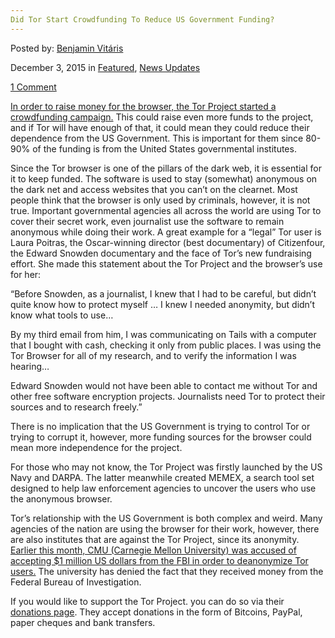 ```yaml
---
Did Tor Start Crowdfunding To Reduce US Government Funding?
---
```

<article class="post-listing post-12422 post type-post status-publish format-standard has-post-thumbnail hentry  tag-crowdfunding tag-dependency tag-government tag-reduce tag-start 
    
<div class="post-inner">
    
    
    
<span>Posted by: <a href="https://www.deepdotweb.com/author/benjaminvi/" title="">Benjamin Vitáris </a></span>
    
    
<span>December 3, 2015</span>
<span>in <a href="https://www.deepdotweb.com/category/deepdot-news/" rel="category tag">Featured</a>, <a href="https://www.deepdotweb.com/category/news-updates/" rel="category tag">News Updates</a></span>
    
<span><a href="https://www.deepdotweb.com/2015/12/03/tor-to-start-crowdfunding-to-reduce-dependency-from-us-government/#comments">1 Comment</a></span>
</p>
<div class="clear"></div>
    
<div class="entry">
    
<p><a href="https://nakedsecurity.sophos.com/2015/11/30/tor-looks-to-reduce-dependency-on-us-government-money/">In order to raise money for the browser, the Tor Project started a crowdfunding campaign.</a> This could raise even more funds to the project, and if Tor will have enough of that, it could mean they could reduce their dependence from the US Government. This is important for them since 80-90% of the funding is from the United States governmental institutes.</p>
<p>Since the Tor browser is one of the pillars of the dark web, it is essential for it to keep funded. The software is used to stay (somewhat) anonymous on the dark net and access websites that you can’t on the clearnet. Most people think that the browser is only used by criminals, however, it is not true. Important governmental agencies all across the world are using Tor to cover their secret work, even journalist use the software to remain anonymous while doing their work. A great example for a “legal” Tor user is Laura Poitras, the Oscar-winning director (best documentary) of Citizenfour, the Edward Snowden documentary and the face of Tor’s new fundraising effort. She made this statement about the Tor Project and the browser’s use for her:</p>
<p>“Before Snowden, as a journalist, I knew that I had to be careful, but didn’t quite know how to protect myself &#8230; I knew I needed anonymity, but didn’t know what tools to use&#8230;</p>
<p>By my third email from him, I was communicating on Tails with a computer that I bought with cash, checking it only from public places. I was using the Tor Browser for all of my research, and to verify the information I was hearing&#8230;</p>
<p>Edward Snowden would not have been able to contact me without Tor and other free software encryption projects. Journalists need Tor to protect their sources and to research freely.”</p>
<p>There is no implication that the US Government is trying to control Tor or trying to corrupt it, however, more funding sources for the browser could mean more independence for the project.</p>
<p>For those who may not know, the Tor Project was firstly launched by the US Navy and DARPA. The latter meanwhile created MEMEX, a search tool set designed to help law enforcement agencies to uncover the users who use the anonymous browser.</p>
<p>Tor’s relationship with the US Government is both complex and weird. Many agencies of the nation are using the browser for their work, however, there are also institutes that are against the Tor Project, since its anonymity. <a href="https://www.deepdotweb.com/2015/11/17/university-accused-of-accepting-1-million-for-exposing-tor-users-fbi-denies/">Earlier this month, CMU (Carnegie Mellon University) was accused of accepting $1 million US dollars from the FBI in order to deanonymize Tor users.</a> The university has denied the fact that they received money from the Federal Bureau of Investigation.</p>
<p>If you would like to support the Tor Project. you can do so via their <a href="https://www.torproject.org/donate/donate">donations page</a>. They accept donations in the form of Bitcoins, PayPal, paper cheques and bank transfers.</p>
    
    
</div><!-- .entry /-->
<span style="display:none"><a href="https://www.deepdotweb.com/tag/crowdfunding/" rel="tag">crowdfunding</a> <a href="https://www.deepdotweb.com/tag/dependency/" rel="tag">dependency</a> <a href="https://www.deepdotweb.com/tag/government/" rel="tag">government</a> <a href="https://www.deepdotweb.com/tag/reduce/" rel="tag">reduce</a> <a href="https://www.deepdotweb.com/tag/start/" rel="tag">start</a> <a href="https://www.deepdotweb.com/tag/tor/" rel="tag">tor</a></span>				<span style="display:none" class="updated">2015-12-03<a href="https://www.deepdotweb.com/author/benjaminvi/" title="Posts by Benjamin Vitáris" rel="author">Benjamin Vitáris</a></strong></div>
    
    
</div><!-- .post-inner -->
</article><!-- .post-listing -->

